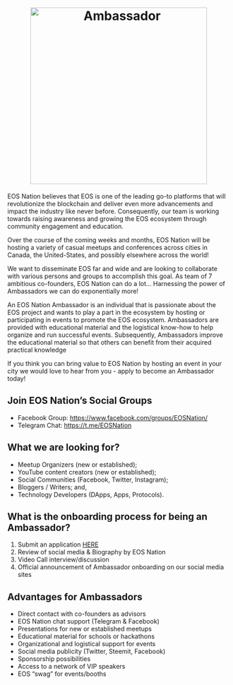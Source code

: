 <h1 align="center">
  <img width="400" src="https://user-images.githubusercontent.com/550895/37566232-c83bdd50-2a8c-11e8-80bf-e737e2f25b0e.png" alt="Ambassador">
	<br>
</h1>

EOS Nation believes that EOS is one of the leading go-to platforms that will revolutionize the blockchain and deliver even more advancements and impact the industry like never before. Consequently, our team is working towards raising awareness and growing the EOS ecosystem through community engagement and education.  

Over the course of the coming weeks and months, EOS Nation will be hosting a variety of casual meetups and conferences across cities in Canada, the United-States, and possibly elsewhere across the world!

We want to disseminate EOS far and wide and are looking to collaborate with various persons and groups to accomplish this goal. As team of 7 ambitious co-founders, EOS Nation can do a lot... Harnessing the power of Ambassadors we can do exponentially more! 

An EOS Nation Ambassador is an individual that is passionate about the EOS project and wants to play a part in the ecosystem by hosting or participating in events to promote the EOS ecosystem. Ambassadors are provided with educational material and the logistical know-how to help organize and run successful events. Subsequently, Ambassadors improve the educational material so that others can benefit from their acquired practical knowledge

If you think you can bring value to EOS Nation by hosting an event in your city we would love to hear from you - apply to become an Ambassador today!

## Join EOS Nation’s Social Groups

- Facebook Group: https://www.facebook.com/groups/EOSNation/
- Telegram Chat: https://t.me/EOSNation

## What we are looking for?
 
- Meetup Organizers (new or established);
- YouTube content creators (new or established);
- Social Communities (Facebook, Twitter, Instagram);
- Bloggers / Writers; and,
- Technology Developers (DApps, Apps, Protocols).
 
## What is the onboarding process for being an Ambassador?

1.	Submit an application [HERE](https://docs.google.com/forms/d/e/1FAIpQLSdF7k6JA3zwUlswaY-24H1pfZnvMyY7uix3EmOEjIxmE80PrQ/viewform)
2.	Review of social media & Biography by EOS Nation
3.  Video Call interview/discussion
4.	Official announcement of Ambassador onboarding on our social media sites
 
## Advantages for Ambassadors
 
- Direct contact with co-founders as advisors
- EOS Nation chat support (Telegram & Facebook)
- Presentations for new or established meetups
- Educational material for schools or hackathons
- Organizational and logistical support for events
- Social media publicity (Twitter, Steemit, Facebook)
- Sponsorship possibilities
- Access to a network of VIP speakers
- EOS “swag” for events/booths
